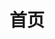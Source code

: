---
home: true
title: 首页
heroImage: /images/MGC.png
heroImageDark: /images/MGC-HeroDark.png
actionText: 社区文档
actions:
  - text: 社区介绍
    link: /guide/README.md
    type: primary
heroText: 我的世界图形学社区文档
features:
- title: 兴趣社区
  details: 由光影爱好者组成。
- title: 注重科普
  details: 致力于科普图形学知识，纠正误区。
- title: 交流学习
  details: 整理开发相关资料，协同发展。
footer: 
---